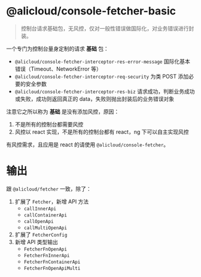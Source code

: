 @alicloud/console-fetcher-basic
===

> 控制台请求基础包，无风控，仅对一般性错误做国际化，对业务错误进行封装。

一个专门为控制台量身定制的请求 **基础** 包：

* `@alicloud/console-fetcher-interceptor-res-error-message` 国际化基本错误（Timeout、NetworkError 等）
* `@alicloud/console-fetcher-interceptor-req-security` 为类 POST 添加必要的安全参数
* `@alicloud/console-fetcher-interceptor-res-biz` 请求成功，判断业务成功或失败，成功则返回真正的 data，失败则抛出封装后的业务错误对象

注意它之所以称为 **基础** 是没有添加风控，原因：

1. 不是所有的控制台都需要风控
2. 风控以 react 实现，不是所有的控制台都有 react，ng 下可以自主实现风控

有风控需求，且应用是 react 的请使用 `@alicloud/console-fetcher`。

# 输出

跟 `@alicloud/fetcher` 一致，除了：

1. 扩展了 `Fetcher`，新增 API 方法
    * `callInnerApi`
    * `callContainerApi`
    * `callOpenApi`
    * `callMultiOpenApi`
2. 扩展了 `FetcherConfig`
3. 新增 API 类型输出
    * `FetcherFnOpenApi`
    * `FetcherFnInnerApi`
    * `FetcherFnContainerApi`
    * `FetcherFnOpenApiMulti`
